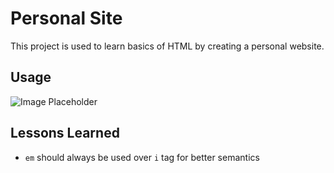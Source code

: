 <!-- Project title here -->

# Personal Site

<!-- Example of project description -->

This project is used to learn basics of HTML by creating a personal website.

<!-- Example of code output -->

## Usage

<!-- ```python
import foobar

# returns 'words'
foobar.pluralize('word')

# returns 'geese'
foobar.pluralize('goose')

# returns 'phenomenon'
foobar.singularize('phenomena')
``` -->

<!-- Place images here -->

![Image Placeholder](image.png)

<!-- Lessons in code -->

## Lessons Learned

- `em` should always be used over `i` tag for better semantics
